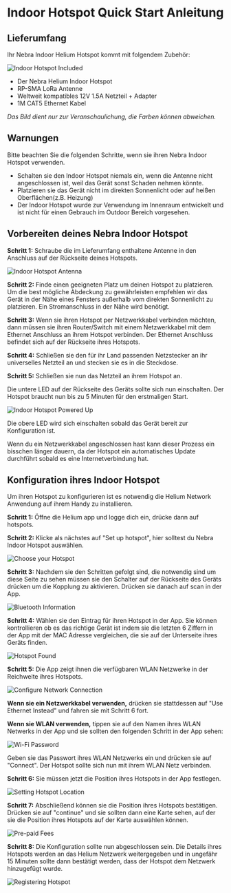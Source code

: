 # Indoor Hotspot Quick Start Anleitung

## Lieferumfang
Ihr Nebra Indoor Helium Hotspot kommt mit folgendem Zubehör:

![Indoor Hotspot Included](../media/photos/indoor-included.jpg  ':size=800')

* Der Nebra Helium Indoor Hotspot
* RP-SMA LoRa Antenne
* Weltweit kompatibles 12V 1.5A Netzteil + Adapter
* 1M CAT5 Ethernet Kabel

*Das Bild dient nur zur Veranschaulichung, die Farben können abweichen.*

## Warnungen
Bitte beachten Sie die folgenden Schritte, wenn sie ihren Nebra Indoor Hotspot verwenden.

* Schalten sie den Indoor Hotspot niemals ein, wenn die Antenne nicht angeschlossen ist, weil das Gerät sonst Schaden nehmen könnte.
* Platzieren sie das Gerät nicht im direkten Sonnenlicht oder auf heißen Oberflächen(z.B. Heizung)
* Der Indoor Hotspot wurde zur Verwendung im Innenraum entwickelt und ist nicht für einen Gebrauch im Outdoor Bereich vorgesehen.

## Vorbereiten deines Nebra Indoor Hotspot

**Schritt 1:** Schraube die im Lieferumfang enthaltene Antenne in den Anschluss auf der Rückseite deines Hotspots.

![Indoor Hotspot Antenna](../media/photos/indoor-antenna-2.jpg  ':size=800')

**Schritt 2:** Finde einen geeigneten Platz um deinen Hotspot zu platzieren. Um die best mögliche Abdeckung zu gewährleisten empfehlen wir das Gerät in der Nähe eines Fensters außerhalb vom direkten Sonnenlicht zu platzieren. Ein Stromanschluss in der Nähe wird benötigt.

**Schritt 3:** Wenn sie ihren Hotspot per Netzwerkkabel verbinden möchten, dann müssen sie ihren Router/Switch mit einem Netzwerkkabel mit dem Ethernet Anschluss an ihrem Hotspot verbinden. Der Ethernet Anschluss befindet sich auf der Rückseite ihres Hotspots.

**Schritt 4:** Schließen sie den für ihr Land passenden Netzstecker an ihr universelles Netzteil an und stecken sie es in die Steckdose.

**Schritt 5:** Schließen sie nun das Netzteil an ihrem Hotspot an.

Die untere LED auf der Rückseite des Geräts sollte sich nun einschalten. Der Hotspot braucht nun bis zu 5 Minuten für den erstmaligen Start.

![Indoor Hotspot Powered Up](../media/photos/indoor-powered.jpg  ':size=800')

Die obere LED wird sich einschalten sobald das Gerät bereit zur Konfiguration ist.

Wenn du ein Netzwerkkabel angeschlossen hast kann dieser Prozess ein bisschen länger dauern, da der Hotspot ein automatisches Update durchführt sobald es eine Internetverbindung hat.


## Konfiguration ihres Indoor Hotspot

Um ihren Hotspot zu konfigurieren ist es notwendig die Helium Network Anwendung auf ihrem Handy zu installieren.

**Schritt 1:** Öffne die Helium app und logge dich ein, drücke dann auf hotspots.

**Schritt 2:** Klicke als nächstes auf "Set up hotspot", hier solltest du Nebra Indoor Hotspot auswählen.

![Choose your Hotspot](../media/screenshots/ios/hs-02.png  ':size=350')


**Schritt 3:** Nachdem sie den Schritten gefolgt sind, die notwendig sind um diese Seite zu sehen müssen sie den Schalter auf der Rückseite des Geräts drücken um die Kopplung zu aktivieren. Drücken sie danach auf scan in der App.


![Bluetooth Information](../media/screenshots/ios/hs-06.png  ':size=350')

**Schritt 4:** Wählen sie den Eintrag für ihren Hotspot in der App. Sie können kontrollieren ob es das richtige Gerät ist indem sie die letzten 6 Ziffern in der App mit der MAC Adresse vergleichen, die sie auf der Unterseite ihres Geräts finden. 

![Hotspot Found](../media/screenshots/ios/hs-08-i.png  ':size=350')

**Schritt 5:** Die App zeigt ihnen die verfügbaren WLAN Netzwerke in der Reichweite ihres Hotspots.

![Configure Network Connection](../media/screenshots/ios/hs-10.png  ':size=350')

**Wenn sie ein Netzwerkkabel verwenden,** drücken sie stattdessen auf "Use Ethernet Instead" und fahren sie mit Schritt 6 fort.

**Wenn sie WLAN verwenden,** tippen sie auf den Namen ihres WLAN Netwerks in der App und sie sollten den folgenden Schritt in der App sehen:

![Wi-Fi Password](../media/screenshots/ios/hs-11.png  ':size=350')

Geben sie das Passwort ihres WLAN Netzwerks ein und drücken sie auf "Connect". Der Hotspot sollte sich nun mit ihrem WLAN Netz verbinden.

**Schritt 6:** Sie müssen jetzt die Position ihres Hotspots in der App festlegen.

![Setting Hotspot Location](../media/screenshots/ios/hs-15.png  ':size=350')

**Schritt 7:** Abschließend können sie die Position ihres Hotspots bestätigen. Drücken sie auf "continue" und sie sollten dann eine Karte sehen, auf der sie die Position ihres Hotspots auf der Karte auswählen können.

![Pre-paid Fees](../media/screenshots/ios/hs-17.png  ':size=350')

**Schritt 8:** Die Konfiguration sollte nun abgeschlossen sein. Die Details ihres Hotspots werden an das Helium Netzwerk weitergegeben und in ungefähr 15 Minuten sollte dann bestätigt werden, dass der Hotspot dem Netzwerk hinzugefügt wurde.

![Registering Hotspot](../media/screenshots/ios/hs-18.png  ':size=350')

